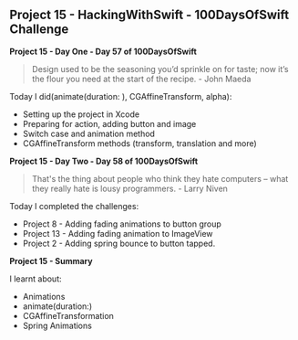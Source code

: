 ## Project 15 - HackingWithSwift - 100DaysOfSwift Challenge

**Project 15 - Day One - Day 57 of 100DaysOfSwift**

> Design used to be the seasoning you’d sprinkle on for taste; now it’s the flour you need at the start of the recipe. - John Maeda

Today I did(animate(duration: ), CGAffineTransform, alpha):

- Setting up the project in Xcode
- Preparing for action, adding button and image
- Switch case and animation method
- CGAffineTransform methods (transform, translation and more)

**Project 15 - Day Two - Day 58 of 100DaysOfSwift**

> That's the thing about people who think they hate computers – what they really hate is lousy programmers. - Larry Niven

Today I completed the challenges:

- Project 8 - Adding fading animations to button group
- Project 13 - Adding fading animation to ImageView
- Project 2 - Adding spring bounce to button tapped.

**Project 15 - Summary**

I learnt about:

- Animations
- animate(duration:)
- CGAffineTransformation
- Spring Animations
